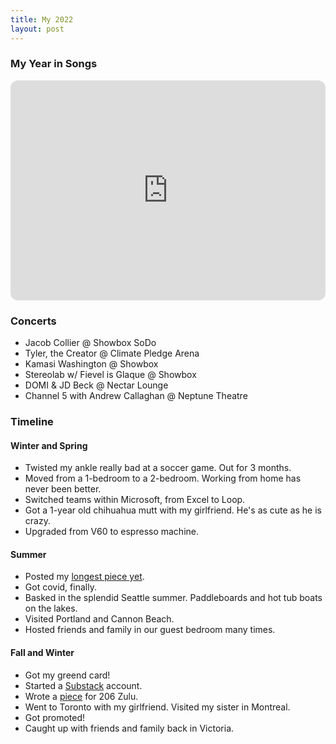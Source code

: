 ```yaml
---
title: My 2022
layout: post
---
```


### My Year in Songs
<iframe style="border-radius:12px" src="https://open.spotify.com/embed/playlist/50nZM6ewfTQGOiQsSitQXL?utm_source=generator" width="100%" height="352" frameBorder="0" allowfullscreen="" allow="autoplay; clipboard-write; encrypted-media; fullscreen; picture-in-picture" loading="lazy"></iframe>

### Concerts
- Jacob Collier @ Showbox SoDo
- Tyler, the Creator @ Climate Pledge Arena
- Kamasi Washington @ Showbox
- Stereolab w/ Fievel is Glaque @ Showbox
- DOMI & JD Beck @ Nectar Lounge
- Channel 5 with Andrew Callaghan @ Neptune Theatre

### Timeline
#### Winter and Spring
- Twisted my ankle really bad at a soccer game. Out for 3 months.
- Moved from a 1-bedroom to a 2-bedroom. Working from home has never been better.
- Switched teams within Microsoft, from Excel to Loop.
- Got a 1-year old chihuahua mutt with my girlfriend. He's as cute as he is crazy.
- Upgraded from V60 to espresso machine.

#### Summer
- Posted my [longest piece yet](https://okjuan.medium.com/the-virtual-book-part-1-782ccd4cc360).
- Got covid, finally.
- Basked in the splendid Seattle summer. Paddleboards and hot tub boats on the lakes.
- Visited Portland and Cannon Beach.
- Hosted friends and family in our guest bedroom many times.

#### Fall and Winter
- Got my greend card!
- Started a [Substack](https://okjuan.substack.com/p/seattle-speakeasy) account.
- Wrote a [piece](https://www.206zulu.org/station-space-breaks-ground-at-king-street-station/) for 206 Zulu.
- Went to Toronto with my girlfriend. Visited my sister in Montreal.
- Got promoted!
- Caught up with friends and family back in Victoria.
